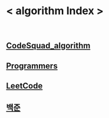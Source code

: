 # < algorithm Index >
<br>

## [CodeSquad_algorithm](https://github.com/Rachel4858/algorithm/tree/master/CodeSquad_algorithm)
## [Programmers](https://github.com/Rachel4858/algorithm/tree/master/Progorammers)
## [LeetCode](https://github.com/Rachel4858/algorithm/tree/master/LeetCode)
## [백준]()